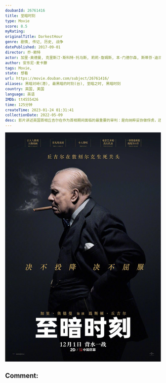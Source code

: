 ```yaml
---
doubanId: 26761416
title: 至暗时刻
type: Movie
score: 8.5
myRating: 
originalTitle: DarkestHour
genre: 剧情, 传记, 历史, 战争
datePublished: 2017-09-01
director: 乔·赖特
actor: 加里·奥德曼, 克里斯汀·斯科特·托马斯, 莉莉·詹姆斯, 本·门德尔森, 斯蒂芬·迪兰, 萨缪尔·韦斯特, 汉娜·斯蒂尔, 罗纳德·皮卡普, 乔丹·沃勒, 理查德·拉姆斯登, 安娜·伯内特, 尼古拉斯·琼斯, 查理·帕尔默·罗斯韦尔, 布赖恩·佩蒂福, 菲利普·马丁·布朗, 安杰莉克·琼, 希尔顿·麦克雷, 詹姆斯·伊莱斯, 杰瑞米·查亚德, 马汀·麦格, 迈克尔·海登, 迈克尔·博特, 皮普·托伦斯, 乔·阿姆斯特朗, 伊莫根·金, 詹姆斯·哈克尼斯, 本杰明·惠特罗, 勃朗特·卡迈克尔
author: 安东尼·麦卡滕
tags: Movie, 
state: 想看
url: https://movie.douban.com/subject/26761416/
aliases: 黑暗对峙(港), 最黑暗的时刻(台), 至暗之时, 黑暗时刻
country: 英国, 美国
language: 英语
IMDb: tt4555426
time: 125分钟
createTime: 2023-01-24 01:31:41
collectionDate: 2022-05-09
desc: 影片讲述英国首相丘吉尔在作为首相期间面临的最重要的审判：是向纳粹妥协做俘虏，还是团结人民群起反抗？丘吉尔将集结整个国家为自由奋战，试图改变世界历史进程，度过黎明前的黑暗。
---
```


![image](assets/p2504277551.jpg)

Comment: 
---

